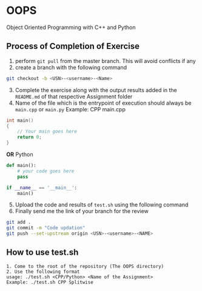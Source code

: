 # OOPS
Object Oriented Programming with C++ and Python

## Process of Completion of Exercise
1. perform ```git pull``` from the master branch. This will avoid conflicts if any
2. create a branch with the following command 
``` bash
git checkout -b <USN>-<username>-<Name>
```

3. Complete the exercise along with the output results added in the ```README.md``` of that respective Assignment folder
4. Name of the file which is the entrypoint of execution should always be ```main.cpp``` or ```main.py```
Example:
CPP
main.cpp
``` cpp
int main()
{
    // Your main goes here
    return 0;
}
```
**OR** Python
``` python
def main():
    # your code goes here
    pass

if __name__ == '__main__':
    main()
```

5. Upload the code and results of ```test.sh``` using the following command
6. Finally send me the link of your branch for the review
``` bash
git add .
git commit -m "Code updation"
git push --set-upstream origin <USN>-<username>-<NAME>
```

## How to use test.sh
```
1. Come to the root of the repository (The OOPS directory)
2. Use the following format
usage: ./test.sh <CPP/Python> <Name of the Assignment> 
Example: ./test.sh CPP Splitwise
```
